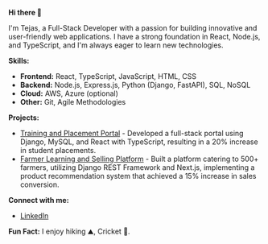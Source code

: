 **Hi there 👋**

I'm Tejas, a Full-Stack Developer with a passion for building innovative and user-friendly web applications. I have a strong foundation in React, Node.js, and TypeScript, and I'm always eager to learn new technologies. 

**Skills:**
* **Frontend:** React, TypeScript, JavaScript, HTML, CSS
* **Backend:** Node.js, Express.js, Python (Django, FastAPI), SQL, NoSQL
* **Cloud:** AWS, Azure (optional)
* **Other:** Git, Agile Methodologies

**Projects:**
* [Training and Placement Portal](https://tnpportal.kjsieit.in/) - Developed a full-stack portal using Django, MySQL, and React with TypeScript, resulting in a 20% increase in student placements.
* [Farmer Learning and Selling Platform](https://github.com/itztejas01/ecommerce.git) - Built a platform catering to 500+ farmers, utilizing Django REST Framework and Next.js, implementing a product recommendation system that achieved a 15% increase in sales conversion.

**Connect with me:**
* [LinkedIn](https://www.linkedin.com/in/tejas-chaplot-343bb81b3) 

**Fun Fact:** I enjoy hiking ⛰️, Cricket 🏏.
